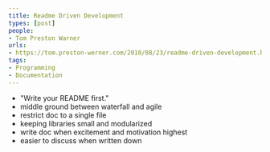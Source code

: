 ```yaml
---
title: Readme Driven Development
types: [post]
people:
- Tom Preston Warner
urls:
- https://tom.preston-werner.com/2010/08/23/readme-driven-development.html
tags:
- Programming
- Documentation
---
```


- "Write your README first."
- middle ground between waterfall and agile
- restrict doc to a single file
- keeping libraries small and modularized
- write doc when excitement and motivation highest
- easier to discuss when written down
